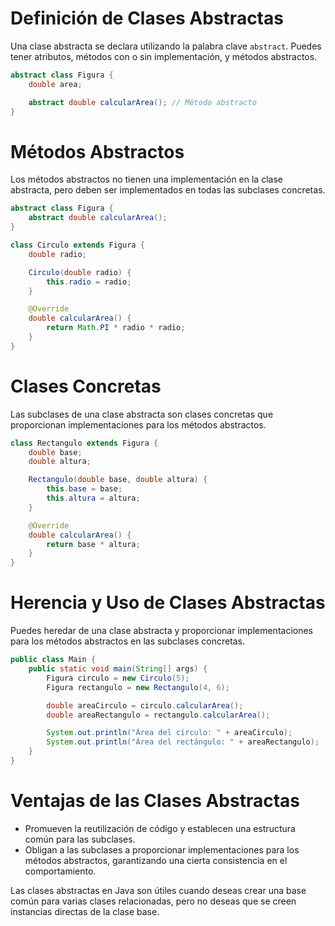 # Definición de Clases Abstractas
Una clase abstracta se declara utilizando la palabra clave `abstract`. Puedes tener atributos, métodos con o sin implementación, y métodos abstractos.

```java
abstract class Figura {
    double area;

    abstract double calcularArea(); // Método abstracto
}
```

# Métodos Abstractos
Los métodos abstractos no tienen una implementación en la clase abstracta, pero deben ser implementados en todas las subclases concretas.

```java
abstract class Figura {
    abstract double calcularArea();
}

class Circulo extends Figura {
    double radio;

    Circulo(double radio) {
        this.radio = radio;
    }

    @Override
    double calcularArea() {
        return Math.PI * radio * radio;
    }
}
```

# Clases Concretas
Las subclases de una clase abstracta son clases concretas que proporcionan implementaciones para los métodos abstractos.

```java
class Rectangulo extends Figura {
    double base;
    double altura;

    Rectangulo(double base, double altura) {
        this.base = base;
        this.altura = altura;
    }

    @Override
    double calcularArea() {
        return base * altura;
    }
}
```

# Herencia y Uso de Clases Abstractas
Puedes heredar de una clase abstracta y proporcionar implementaciones para los métodos abstractos en las subclases concretas.

```java
public class Main {
    public static void main(String[] args) {
        Figura circulo = new Circulo(5);
        Figura rectangulo = new Rectangulo(4, 6);

        double areaCirculo = circulo.calcularArea();
        double areaRectangulo = rectangulo.calcularArea();

        System.out.println("Área del círculo: " + areaCirculo);
        System.out.println("Área del rectángulo: " + areaRectangulo);
    }
}
```

# Ventajas de las Clases Abstractas
- Promueven la reutilización de código y establecen una estructura común para las subclases.
- Obligan a las subclases a proporcionar implementaciones para los métodos abstractos, garantizando una cierta consistencia en el comportamiento.

Las clases abstractas en Java son útiles cuando deseas crear una base común para varias clases relacionadas, pero no deseas que se creen instancias directas de la clase base.